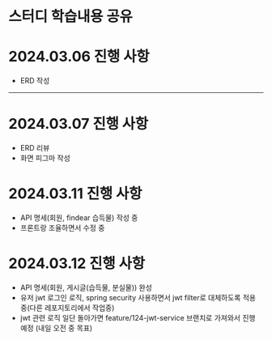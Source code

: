 # 스터디 학습내용 공유

# 2024.03.06 진행 사항
- ERD 작성

---

# 2024.03.07 진행 사항
- ERD 리뷰
- 화면 피그마 작성

# 2024.03.11 진행 사항
- API 명세(회원, findear 습득물) 작성 중
- 프론트랑 조율하면서 수정 중

# 2024.03.12 진행 사항
- API 명세(회원, 게시글(습득물, 분실물)) 완성
- 유저 jwt 로그인 로직, spring security 사용하면서 jwt filter로 대체하도록 적용 중(다른 레포지토리에서 작업중)
- jwt 관련 로직 일단 돌아가면 feature/124-jwt-service 브랜치로 가져와서 진행 예정 (내일 오전 중 목표)
